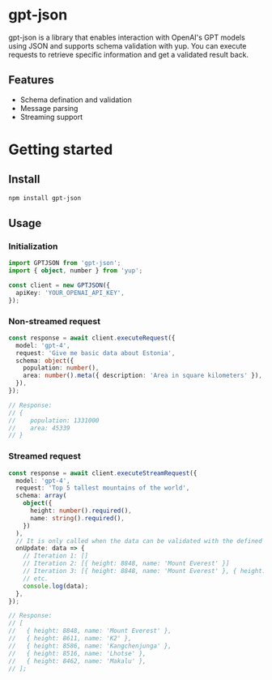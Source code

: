 # gpt-json

gpt-json is a library that enables interaction with OpenAI's GPT models using JSON and supports schema validation with yup. You can execute requests to retrieve specific information and get a validated result back.

## Features

- Schema defination and validation
- Message parsing
- Streaming support

# Getting started

## Install

```bash
npm install gpt-json
```

## Usage

### Initialization

```ts
import GPTJSON from 'gpt-json';
import { object, number } from 'yup';

const client = new GPTJSON({
  apiKey: 'YOUR_OPENAI_API_KEY',
});
```

### Non-streamed request

```ts
const response = await client.executeRequest({
  model: 'gpt-4',
  request: 'Give me basic data about Estonia',
  schema: object({
    population: number(),
    area: number().meta({ description: 'Area in square kilometers' }),
  }),
});

// Response:
// {
//    population: 1331000
//    area: 45339
// }
```

### Streamed request

```ts
const response = await client.executeStreamRequest({
  model: 'gpt-4',
  request: 'Top 5 tallest mountains of the world',
  schema: array(
    object({
      height: number().required(),
      name: string().required(),
    })
  ),
  // It is only called when the data can be validated with the defined schema
  onUpdate: data => {
    // Iteration 1: []
    // Iteration 2: [{ height: 8848, name: 'Mount Everest' }]
    // Iteration 3: [{ height: 8848, name: 'Mount Everest' }, { height: 8611, name: 'K2' }]
    // etc.
    console.log(data);
  },
});

// Response:
// [
//   { height: 8848, name: 'Mount Everest' },
//   { height: 8611, name: 'K2' },
//   { height: 8586, name: 'Kangchenjunga' },
//   { height: 8516, name: 'Lhotse' },
//   { height: 8462, name: 'Makalu' },
// ];
```
